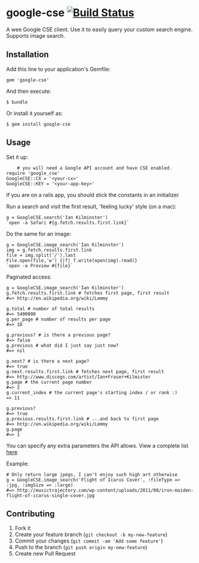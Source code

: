# google-cse [![Build Status](https://travis-ci.org/Achillefs/google-cse.png?branch=master)](https://travis-ci.org/Achillefs/google-cse)

A wee Google CSE client. Use it to easily query your custom search engine. Supports image search.

## Installation

Add this line to your application's Gemfile:

	gem 'google-cse'

And then execute:

	$ bundle

Or install it yourself as:

	$ gem install google-cse

## Usage

Set it up:

        # you will need a Google API account and have CSE enabled.
	require 'google_cse'
	GoogleCSE::CX = '<your-cx>'
	GoogleCSE::KEY = '<your-app-key>'

If you are on a rails app, you should stick the constants in an initializer

Run a search and visit the first result, 'feeling lucky' style (on a mac):

	g = GoogleCSE.search('Ian Kilminster')
	`open -a Safari #{g.fetch.results.first.link}`

Do the same for an image:

	g = GoogleCSE.image_search('Ian Kilminster')
	img = g.fetch.results.first.link
	file = img.split('/').last
	File.open(file,'w') {|f| f.write(open(img).read)} 
	`open -a Preview #{file}`

Paginated access:

	g = GoogleCSE.image_search('Ian Kilminster')
	g.fetch.results.first.link # fetches first page, first result
	#=> http://en.wikipedia.org/wiki/Lemmy
	
	g.total # number of total results
	#=> 5400000
	g.per_page # number of results per page
	#=> 10
	
	g.previous? # is there a previous page?
	#=> false
	g.previous # what did I just say just now?
	#=> nil
	
	g.next? # is there a next page?
	#=> true
	g.next.results.first.link # fetches next page, first result
	#=> http://www.discogs.com/artist/Ian+Fraser+Kilmister
	g.page # the current page number
	#=> 2
	g.current_index # the current page's starting index / or rank :)
	=> 11
	
	g.previous?
	#=> true
	g.previous.results.first.link # ...and back to first page
	#=> http://en.wikipedia.org/wiki/Lemmy
	g.page
	#=> 1

You can specify any extra parameters the API allows. View a complete list [here](https://developers.google.com/custom-search/v1/cse/list)

Example:

	# Only return large jpegs, I can't enjoy such high art otherwise
	g = GoogleCSE.image_search('Flight of Icarus Cover', :fileType => :jpg, :imgSize => :large)
	#=> http://musictrajectory.com/wp-content/uploads/2011/08/iron-maiden-flight-of-icarus-single-cover.jpg

## Contributing

  1. Fork it
  2. Create your feature branch (`git checkout -b my-new-feature`)
  3. Commit your changes (`git commit -am 'Add some feature'`)
  4. Push to the branch (`git push origin my-new-feature`)
  5. Create new Pull Request

